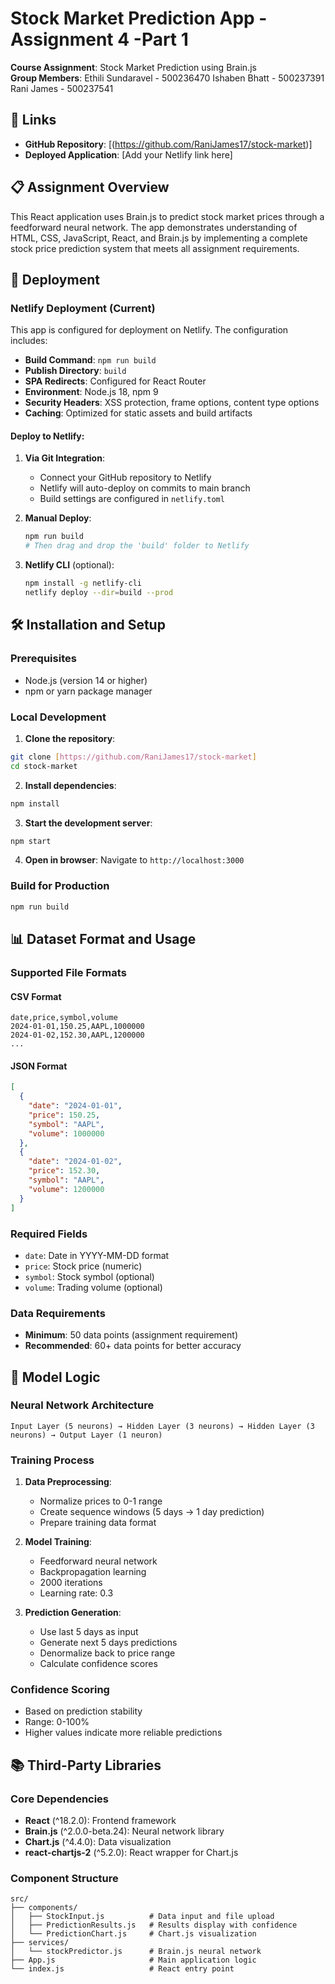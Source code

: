 # Stock Market Prediction App - Assignment 4 -Part 1

**Course Assignment**: Stock Market Prediction using Brain.js  
**Group Members**: Ethili Sundaravel - 500236470
                   Ishaben Bhatt - 500237391
                   Rani James - 500237541

## 🔗 Links

- **GitHub Repository**: [(https://github.com/RaniJames17/stock-market)]
- **Deployed Application**: [Add your Netlify link here]

## 📋 Assignment Overview

This React application uses Brain.js to predict stock market prices through a feedforward neural network. The app demonstrates understanding of HTML, CSS, JavaScript, React, and Brain.js by implementing a complete stock price prediction system that meets all assignment requirements.

## 🚀 Deployment

### Netlify Deployment (Current)

This app is configured for deployment on Netlify. The configuration includes:

- **Build Command**: `npm run build`
- **Publish Directory**: `build`
- **SPA Redirects**: Configured for React Router
- **Environment**: Node.js 18, npm 9
- **Security Headers**: XSS protection, frame options, content type options
- **Caching**: Optimized for static assets and build artifacts

#### Deploy to Netlify:

1. **Via Git Integration**:
   - Connect your GitHub repository to Netlify
   - Netlify will auto-deploy on commits to main branch
   - Build settings are configured in `netlify.toml`

2. **Manual Deploy**:
   ```bash
   npm run build
   # Then drag and drop the 'build' folder to Netlify
   ```

3. **Netlify CLI** (optional):
   ```bash
   npm install -g netlify-cli
   netlify deploy --dir=build --prod
   ```


## 🛠️ Installation and Setup

### Prerequisites
- Node.js (version 14 or higher)
- npm or yarn package manager

### Local Development

1. **Clone the repository**:
```bash
git clone [https://github.com/RaniJames17/stock-market]
cd stock-market
```

2. **Install dependencies**:
```bash
npm install
```

3. **Start the development server**:
```bash
npm start
```

4. **Open in browser**:
Navigate to `http://localhost:3000`

### Build for Production

```bash
npm run build
```

## 📊 Dataset Format and Usage

### Supported File Formats

#### CSV Format
```csv
date,price,symbol,volume
2024-01-01,150.25,AAPL,1000000
2024-01-02,152.30,AAPL,1200000
...
```

#### JSON Format
```json
[
  {
    "date": "2024-01-01",
    "price": 150.25,
    "symbol": "AAPL",
    "volume": 1000000
  },
  {
    "date": "2024-01-02",
    "price": 152.30,
    "symbol": "AAPL",
    "volume": 1200000
  }
]
```

### Required Fields
- `date`: Date in YYYY-MM-DD format
- `price`: Stock price (numeric)
- `symbol`: Stock symbol (optional)
- `volume`: Trading volume (optional)

### Data Requirements
- **Minimum**: 50 data points (assignment requirement)
- **Recommended**: 60+ data points for better accuracy

## 🧠 Model Logic

### Neural Network Architecture
```
Input Layer (5 neurons) → Hidden Layer (3 neurons) → Hidden Layer (3 neurons) → Output Layer (1 neuron)
```

### Training Process
1. **Data Preprocessing**:
   - Normalize prices to 0-1 range
   - Create sequence windows (5 days → 1 day prediction)
   - Prepare training data format

2. **Model Training**:
   - Feedforward neural network
   - Backpropagation learning
   - 2000 iterations
   - Learning rate: 0.3

3. **Prediction Generation**:
   - Use last 5 days as input
   - Generate next 5 days predictions
   - Denormalize back to price range
   - Calculate confidence scores

### Confidence Scoring
- Based on prediction stability
- Range: 0-100%
- Higher values indicate more reliable predictions

## 📚 Third-Party Libraries

### Core Dependencies
- **React** (^18.2.0): Frontend framework
- **Brain.js** (^2.0.0-beta.24): Neural network library
- **Chart.js** (^4.4.0): Data visualization
- **react-chartjs-2** (^5.2.0): React wrapper for Chart.js

### Component Structure
```
src/
├── components/
│   ├── StockInput.js          # Data input and file upload
│   ├── PredictionResults.js   # Results display with confidence
│   └── PredictionChart.js     # Chart.js visualization
├── services/
│   └── stockPredictor.js      # Brain.js neural network
├── App.js                     # Main application logic
└── index.js                   # React entry point
```
